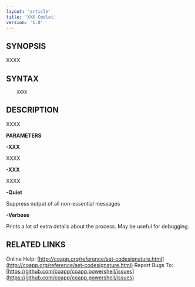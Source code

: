 ```yaml
---
layout: 'article'
title: 'XXX Cmdlet' 
version: '1.0'
---
```


## SYNOPSIS 

XXXX

## SYNTAX

``` text
	XXXX

```

## DESCRIPTION

XXXX

**PARAMETERS**

**-XXX** *<SwitchParameter>*

XXXX

**-XXX** *<SwitchParameter>*

XXXX

**-Quiet** *<SwitchParameter>*

Suppress output of all non-essential messages

**-Verbose** *<SwitchParameter>*

Prints a lot of extra details about the process. May be useful for debugging.



## RELATED LINKS

Online Help: [http://coapp.org/reference/set-codesignature.html](http://coapp.org/reference/set-codesignature.html)
Report Bugs To: [https://github.com/coapp/coapp.powershell/issues](https://github.com/coapp/coapp.powershell/issues)


